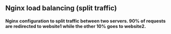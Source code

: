 ## Nginx load balancing (split traffic)

#### Nginx configuration to split traffic between two servers. 90% of requests are redirected to website1 while the other 10% goes to website2.

